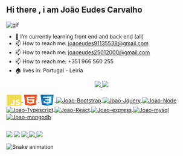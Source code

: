 ## Hi there , i am João Eudes Carvalho

<img align="center" alt="gif" height ="auto" width="100vw" src = "https://media.giphy.com/media/3o7aCTfyhYawdOXcFW/giphy.gif"/>

- 🌱 I’m currently learning front end and back end (all)
- 📫 How to reach me: joaoeudes91135538@gmail.com
- 📫 How to reach me: joaoeudes25012000@gmail.com
- 📫 How to reach me: +351 966 560 255
- 🏠 lives in: Portugal - Leiria
 

<div align="center">
  
  <a href="https://github.com/JoaoEudesC">
  <img height="180em" src="https://github-readme-stats.vercel.app/api?username=JoaoEudesC&show_icons=true&theme=dracula&include_all_commits=true&count_private=true"/>
  <img height="180em" src="https://github-readme-stats.vercel.app/api/top-langs/?username=JoaoEudesC&layout=compact&langs_count=7&theme=dracula"/>
</div>


<div style="display: inline_block"><br>
  <img align="center" alt="Joao-Js" height="30" width="40" src="https://raw.githubusercontent.com/devicons/devicon/master/icons/javascript/javascript-plain.svg">
  <img align="center" alt="Joao-HTML" height="30" width="40" src="https://raw.githubusercontent.com/devicons/devicon/master/icons/html5/html5-original.svg">
  <img align="center" alt="Joao-CSS" height="30" width="40" src="https://raw.githubusercontent.com/devicons/devicon/master/icons/css3/css3-original.svg">
  <img align="center" alt="Joao-Bootstrap" height="30" width="40" src="https://cdn.jsdelivr.net/gh/devicons/devicon/icons/bootstrap/bootstrap-original.svg">
  <img align="center" alt="Joao-Jquery" height="30" width="40" src="https://cdn.jsdelivr.net/gh/devicons/devicon/icons/jquery/jquery-original.svg">
 <img align="center" alt="Joao-Node" height="30" width="40" src="https://cdn.jsdelivr.net/gh/devicons/devicon/icons/nodejs/nodejs-original.svg">
 <img align="center" alt="Joao-Typescript" height="30" width="40" src="https://cdn.jsdelivr.net/gh/devicons/devicon/icons/typescript/typescript-original.svg">
 <img align="center" alt="Joao-React" height="30" width="40" src="https://cdn.jsdelivr.net/gh/devicons/devicon/icons/react/react-original.svg">
 <img align="center" alt="Joao-express" height="30" width="40" src="https://cdn.jsdelivr.net/gh/devicons/devicon/icons/express/express-original.svg">
 <img align="center" alt="Joao-mysql" height="30" width="40" src="https://cdn.jsdelivr.net/gh/devicons/devicon/icons/mysql/mysql-original.svg">
 <img align="center" alt="Joao-mongodb" height="30" width="40" src="https://cdn.jsdelivr.net/gh/devicons/devicon/icons/mongodb/mongodb-original-wordmark.svg">
</div>

##



<div> 
 
  <a href="https://instagram.com/_j.eudes/" target="_blank"><img src="https://img.shields.io/badge/-Instagram-%23E4405F?style=for-the-badge&logo=instagram&logoColor=white" target="_blank"></a>
 	 <a href="https://discord.com/channels/@me" target="_blank"><img src="https://img.shields.io/badge/Discord-7289DA?style=for-the-badge&logo=discord&logoColor=white" target="_blank"></a> 
  <a href = "mailto:joaoeudes91135538@gmail.com"><img src="https://img.shields.io/badge/-Gmail-%23333?style=for-the-badge&logo=gmail&logoColor=white" target="_blank">   </a>
  <a href = "mailto:joaoeudes25012000@gmail.com"><img src="https://img.shields.io/badge/-Gmail-%23333?style=for-the-badge&logo=gmail&logoColor=white" target="_blank">   </a>
  <a href="https://www.linkedin.com/in/" target="_blank"><img src="https://img.shields.io/badge/-LinkedIn-%230077B5?style=for-the-badge&logo=linkedin&logoColor=white" target="_blank"></a> 
 
  ![Snake animation](https://github.com/JoaoeudesC/JoaoeudesC/blob/output/github-contribution-grid-snake.svg)
 
</div>
